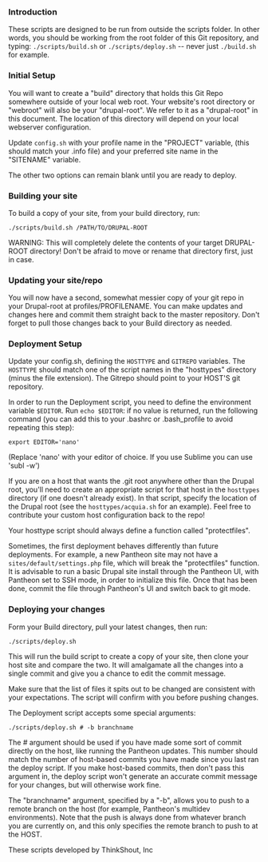 ### Introduction
These scripts are designed to be run from outside the scripts folder. In other words, you should be working from the root folder of this Git repository, and typing:
```./scripts/build.sh``` or ```./scripts/deploy.sh``` -- never just ```./build.sh``` for example.

### Initial Setup
You will want to create a "build" directory that holds this Git Repo somewhere outside of your local web root. Your website's root directory or "webroot" will also be your "drupal-root". We refer to it as a "drupal-root" in this document. The location of this directory will depend on your local webserver configuration.

Update ```config.sh``` with your profile name in the "PROJECT" variable, (this should match your .info file) and your preferred site name in the "SITENAME" variable.

The other two options can remain blank until you are ready to deploy.

### Building your site
To build a copy of your site, from your build directory, run:

```./scripts/build.sh /PATH/TO/DRUPAL-ROOT```

WARNING: This will completely delete the contents of your target DRUPAL-ROOT directory! Don't be afraid to move or rename that directory first, just in case.

### Updating your site/repo
You will now have a second, somewhat messier copy of your git repo in your Drupal-root at profiles/PROFILENAME. You can make updates and changes here and commit them straight back to the master repository. Don't forget to pull those changes back to your Build directory as needed.

### Deployment Setup
Update your config.sh, defining the ```HOSTTYPE``` and ```GITREPO``` variables. The ```HOSTTYPE``` should match one of the script names in the "hosttypes" directory (minus the file extension). The Gitrepo should point to your HOST'S git repository.

In order to run the Deployment script, you need to define the environment variable ```$EDITOR```. Run ```echo $EDITOR```: if no value is returned, run the following command (you can add this to your .bashrc or .bash_profile to avoid repeating this step):

```export EDITOR='nano'```

(Replace 'nano' with your editor of choice. If you use Sublime you can use 'subl -w')

If you are on a host that wants the .git root anywhere other than the Drupal root, you'll need to create an appropriate script for that host in the  ```hosttypes``` directory (if one doesn't already exist). In that script, specify the location of the Drupal root (see the ```hosttypes/acquia.sh``` for an example). Feel free to contribute your custom host configuration back to the repo!

Your hosttype script should always define a function called "protectfiles".

Sometimes, the first deployment behaves differently than future deployments. For example, a new Pantheon site may not have a ```sites/default/settings.php``` file, which will break the "protectfiles" function. It is advisable to run a basic Drupal site install through the Pantheon UI, with Pantheon set to SSH mode, in order to initialize this file. Once that has been done, commit the file through Pantheon's UI and switch back to git mode.

### Deploying your changes
Form your Build directory, pull your latest changes, then run:

``` ./scripts/deploy.sh ```

This will run the build script to create a copy of your site, then clone your host site and compare the two. It will amalgamate all the changes into a single commit and give you a chance to edit the commit message.

Make sure that the list of files it spits out to be changed are consistent with your expectations. The script will confirm with you before pushing changes.

The Deployment script accepts some special arguments:

```./scripts/deploy.sh # -b branchname```

The # argument should be used if you have made some sort of commit directly on the host, like running the Pantheon updates. This number should match the number of host-based commits you have made since you last ran the deploy script. If you make host-based commits, then don't pass this argument in, the deploy script won't generate an accurate commit message for your changes, but will otherwise work fine.

The "branchname" argument, specified by a "-b", allows you to push to a remote branch on the host (for example, Pantheon's multidev environments). Note that the push is always done from whatever branch you are currently on, and this only specifies the remote branch to push to at the HOST.

These scripts developed by ThinkShout, Inc
